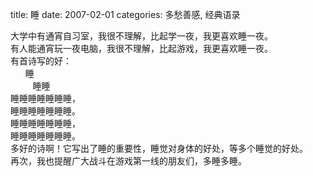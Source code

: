title: 睡
date: 2007-02-01
categories: 多愁善感, 经典语录

大学中有通宵自习室，我很不理解，比起学一夜，我更喜欢睡一夜。  
有人能通宵玩一夜电脑，我很不理解，比起游戏，我更喜欢睡一夜。  
有首诗写的好：  
      睡  
         睡睡  
睡睡睡睡睡睡睡，  
睡睡睡睡睡睡睡。  
睡睡睡睡睡睡睡，  
睡睡睡睡睡睡睡。  
多好的诗啊！它写出了睡的重要性，睡觉对身体的好处，等多个睡觉的好处。  
再次，我也提醒广大战斗在游戏第一线的朋友们，多睡多睡。
